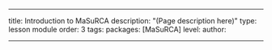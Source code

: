 ---

title: Introduction to MaSuRCA
description: "(Page description here)"
type: lesson module
order: 3
tags: 
packages: [MaSuRCA]
level: 
author: 

---